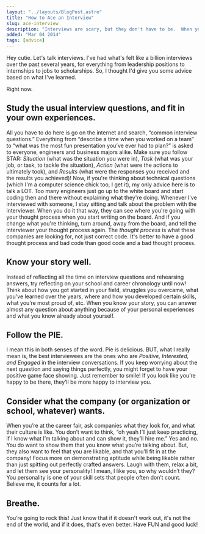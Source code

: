 ```yaml
---
layout: "../layouts/BlogPost.astro"
title: "How to Ace an Interview"
slug: ace-interview
description: "Interviews are scary, but they don't have to be.  When you're on the spot, it's best to be prepared.  Let's prepare you."
added: "Mar 04 2014"
tags: [advice]
---
```


Hey cutie. Let's talk interviews. I've had what's felt like a billion interviews over the past several years, for everything from leadership positions to internships to jobs to scholarships.
So, I thought I'd give you some advice based on what I've learned.

Right now.

## Study the usual interview questions, and fit in your own experiences.
All you have to do here is go on the internet and search, “common interview questions.”
Everything from “describe a time when you worked on a team” to “what was the most fun presentation you’ve ever had to plan?” is asked to everyone, engineers and business majors alike.
Make sure you follow STAR: _Situation_ (what was the situation you were in), _Task_ (what was your job, or task, to tackle the situation), _Action_ (what were the actions to ultimately took), and _Results_ (what were the responses you received and the results you achieved)!
Now, if you're thinking about technical questions (which I'm a computer science chick too, I get it), my only advice here is to talk a LOT.
Too many engineers just go up to the white board and start coding then and there without explaining what they're doing.
Whenever I've interviewed with someone, I stay sitting and talk about the problem with the interviewer.
When you do it that way, they can see where you're going with your thought process when you start writing on the board.
And if you change what you're thinking, turn around, away from the board, and tell the interviewer your thought process again.
The _thought process_ is what these companies are looking for, not just correct code.
It's better to have a good thought process and bad code than good code and a bad thought process.

## Know your story well.
Instead of reflecting all the time on interview questions and rehearsing answers, try reflecting on your school and career chronology until now!
Think about how you got started in your field, struggles you overcame, what you’ve learned over the years, where and how you developed certain skills, what you’re most proud of, etc.
When you know your story, you can answer almost any question about anything because of your personal experiences and what you know already about yourself.

## Follow the PIE.
I mean this in both senses of the word. Pie is delicious.
BUT, what I really mean is, the best interviewees are the ones who are _Positive, Interested, and Engaged_ in the interview conversations.
If you keep worrying about the next question and saying things perfectly, you might forget to have your positive game face showing.
Just remember to smile! If you look like you’re happy to be there, they’ll be more happy to interview you.

## Consider what the company (or organization or school, whatever) wants.
When you’re at the career fair, ask companies what they look for, and what their culture is like.
You don’t want to think, “oh yeah I’ll just keep practicing, if I know what I’m talking about and can show it, they’ll hire me.”
Yes and no. You do want to show them that you know what you’re talking about. But, they also want to feel that you are likable, and that you’ll fit in at the company!
Focus more on demonstrating aptitude while being likable rather than just spitting out perfectly crafted answers.
Laugh with them, relax a bit, and let them see your personality! I mean, I like you, so why wouldn’t they?
You personality is one of your skill sets that people often don’t count. Believe me, it counts for a lot.

## Breathe.
You’re going to rock this! Just know that if it doesn't work out, it's not the end of the world, and if it does, that's even better. Have FUN and good luck!
